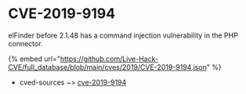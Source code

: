 # CVE-2019-9194

elFinder before 2.1.48 has a command injection vulnerability in the PHP connector.

{% embed url="https://github.com/Live-Hack-CVE/full_database/blob/main/cves/2019/CVE-2019-9194.json" %}


* cved-sources ~> [cve-2019-9194](https://zeste.alice-snow.ru/2019/database/cve-2019-9194/cve-2019-9194-cved-sources)